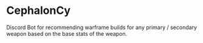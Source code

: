 # CephalonCy
Discord Bot for recommending warframe builds for any primary / secondary weapon based on the base stats of the weapon.
